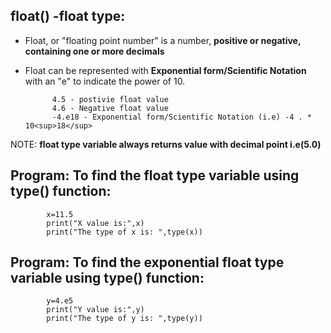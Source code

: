 float() -float type:
--------------------

- Float, or "floating point number" is a number, **positive or negative, containing one or more decimals**
- Float can be represented with **Exponential form/Scientific Notation** with an "e" to indicate the power of 10.
            
            4.5 - postivie float value
            4.6 - Negative float value
            -4.e18 - Exponential form/Scientific Notation (i.e) -4 . * 10<sup>18</sup>

NOTE: **float type variable always returns value with decimal point i.e(5.0)**

Program: To find the float type variable using type() function:
-----------------------------------------------------------------

            x=11.5 
            print("X value is:",x)   
            print("The type of x is: ",type(x))

Program: To find the exponential float type variable using type() function:
-----------------------------------------------------------------

            y=4.e5
            print("Y value is:",y)   
            print("The type of y is: ",type(y))